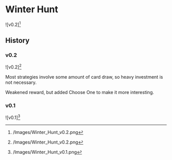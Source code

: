 # Winter Hunt

![v0.2][^2]

## History

### v0.2

![v0.2][^2]

Most strategies involve some amount of card draw, so heavy investment is not
necessary.

Weakened reward, but added Choose One to make it more interesting.

### v0.1

![v0.1][^1]

[^1]: /Images/Winter_Hunt_v0.1.png
[^2]: /Images/Winter_Hunt_v0.2.png